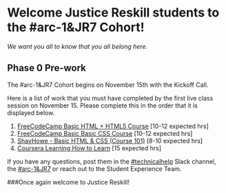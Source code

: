 # Welcome Justice Reskill students to the #arc-1&JR7 Cohort!

*We want you all to know that you all belong here.*


## Phase 0 Pre-work

The #arc-1&JR7 Cohort begins on November 15th with the Kickoff Call. 

Here is a list of work that you must have completed by the first live class session on November 15. Please complete this in the order that it is displayed below. 

1. [FreeCodeCamp Basic HTML + HTML5 Course](https://www.freecodecamp.org/learn/responsive-web-design/#basic-html-and-html5) [10-12 expected hrs]
2. [FreeCodeCamp Basic Basic CSS Course](https://www.freecodecamp.org/learn/responsive-web-design/#basic-css) [10-12 expected hrs]
3. [ShayHowe - Basic HTML & CSS (Course 101)](https://learn.shayhowe.com/html-css) [8-10 expected hrs]
4. [Coursera Learning How to Learn](https://www.coursera.org/learn/learning-how-to-learn) [15 expected hrs]


If you have any questions, post them in the [#technicalhelp](https://justicereskill.slack.com/archives/C018X6U84D8) Slack channel, the [#arc-1&JR7](https://justicereskill.slack.com/archives/C01UVNH44N4) or reach out to the Student Experience Team. 

###Once again welcome to Justice Reskill!
